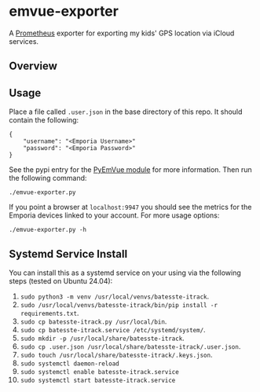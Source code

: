 # emvue-exporter

A [Prometheus][ref-prom] exporter for exporting my kids' GPS location
via iCloud services.


## Overview


## Usage

Place a file called ```.user.json``` in the base directory of this
repo. It should contain the following:
```
{
    "username": "<Emporia Username>"
    "password": "<Emporia Password>"
}
```
See the pypi entry for the [PyEmVue module][ref-pyemvue] for more
information. Then run the following command:
```
./emvue-exporter.py
```
If you point a browser at ```localhost:9947``` you should see the
metrics for the Emporia devices linked to your account. For more usage
options:
```
./emvue-exporter.py -h
```
## Systemd Service Install

You can install this as a systemd service on your using via the
following steps (tested on Ubuntu 24.04):

1. ```sudo python3 -m venv /usr/local/venvs/batesste-itrack```.
1. ```sudo /usr/local/venvs/batesste-itrack/bin/pip install -r requirements.txt```.
1. ```sudo cp batesste-itrack.py /usr/local/bin```.
1. ```sudo cp batesste-itrack.service /etc/systemd/system/```.
1. ```sudo mkdir -p /usr/local/share/batesste-itrack```.
1. ```sudo cp .user.json /usr/local/share/batesste-itrack/.user.json```.
1. ```sudo touch /usr/local/share/batesste-itrack/.keys.json```.
1. ```sudo systemctl daemon-reload```
1. ```sudo systemctl enable batesste-itrack.service```
1. ```sudo systemctl start batesste-itrack.service```

[ref-prom]: https://prometheus.io/
[ref-emporia]: https://web.emporiaenergy.com/
[ref-prom-port]:https://github.com/prometheus/prometheus/wiki/Default-port-allocations
[ref-pyemvue]: https://pypi.org/project/pyemvue/
